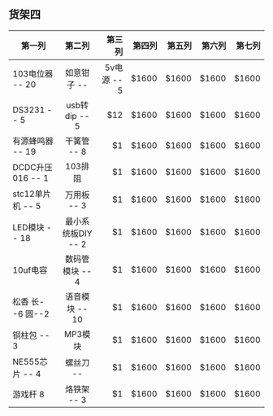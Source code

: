 ## 货架四
| 第一列   |      第二列      |  第三列 | 第四列 | 第五列 | 第六列 | 第七列 |
|----------|:-------------:|------:|------:|------:|------:|------:|
| 103电位器 -- 20    |  如意钳子 --         | 5v电源 -- 5 | $1600 | $1600 | $1600 | $1600 |
| DS3231  -- 5      |    usb转dip -- 5   |   $12 | $1600 | $1600 | $1600 | $1600 |
| 有源蜂鸣器 -- 19    | 干簧管 -- 8         |    $1 | $1600 | $1600 | $1600 | $1600 |
| DCDC升压016 -- 1   | 103排阻          |    $1 | $1600 | $1600 | $1600 | $1600 |
| stc12单片机 -- 5    | 万用板 -- 3       |    $1 | $1600 | $1600 | $1600 | $1600 |
| LED模块 -- 18       | 最小系统板DIY -- 2 |    $1 | $1600 | $1600 | $1600 | $1600 |
| 10uf电容            | 数码管模块 -- 4 |    $1 | $1600 | $1600 | $1600 | $1600 |
| 松香 长--6 圆--2    | 语音模块 -- 10 |    $1 | $1600 | $1600 | $1600 | $1600 |
| 铜柱包 -- 3         | MP3模块 |    $1 | $1600 | $1600 | $1600 | $1600 |
| NE555芯片 -- 4      | 螺丝刀 -- |    $1 | $1600 | $1600 | $1600 | $1600 |
| 游戏杆  8           | 烙铁架 -- 3 |    $1 | $1600 | $1600 | $1600 | $1600 |